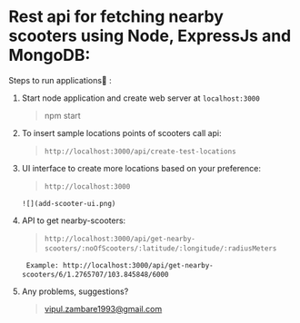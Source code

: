# Rest api for fetching nearby scooters using Node, ExpressJs and MongoDB:

Steps to run applications:rocket: :

1.  Start node application and create web server at `localhost:3000`

    > npm start

2)  To insert sample locations points of scooters
    call api:

    > `http://localhost:3000/api/create-test-locations`

3)  UI interface to create more locations based on your preference:

    > `http://localhost:3000`

        ![](add-scooter-ui.png)

4)  API to get nearby-scooters:

    > `http://localhost:3000/api/get-nearby-scooters/:noOfScooters/:latitude/:longitude/:radiusMeters`

         Example: http://localhost:3000/api/get-nearby-scooters/6/1.2765707/103.845848/6000

5)  Any problems, suggestions?
    > vipul.zambare1993@gmail.com
